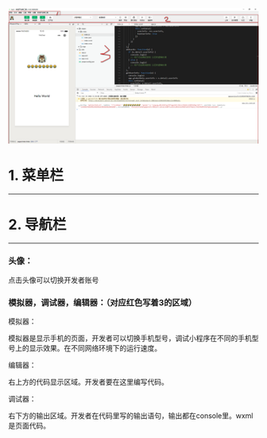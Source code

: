 ![](/assets/2018-10-19_154519.png)

# 1. 菜单栏

---

# 2. 导航栏

---

### 头像：

点击头像可以切换开发者账号

### 模拟器，调试器，编辑器：（对应红色写着3的区域）

模拟器：

模拟器是显示手机的页面，开发者可以切换手机型号，调试小程序在不同的手机型号上的显示效果。在不同网络环境下的运行速度。

编辑器：

右上方的代码显示区域。开发者要在这里编写代码。

调试器：

右下方的输出区域。开发者在代码里写的输出语句，输出都在console里。wxml是页面代码。



